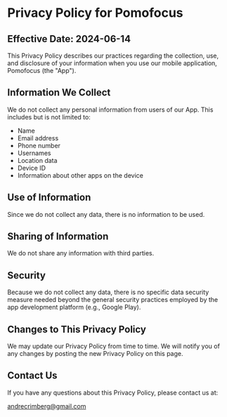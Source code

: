 # Privacy Policy for Pomofocus

## Effective Date:  2024-06-14

This Privacy Policy describes our practices regarding the collection, use, and disclosure of your information when you use our mobile application, Pomofocus (the "App").

## Information We Collect

We do not collect any personal information from users of our App. This includes but is not limited to:

- Name
- Email address
- Phone number
- Usernames
- Location data
- Device ID
- Information about other apps on the device

## Use of Information

Since we do not collect any data, there is no information to be used.

## Sharing of Information

We do not share any information with third parties.

## Security

Because we do not collect any data, there is no specific data security measure needed beyond the general security practices employed by the app development platform (e.g., Google Play).

## Changes to This Privacy Policy

We may update our Privacy Policy from time to time. We will notify you of any changes by posting the new Privacy Policy on this page.

## Contact Us

If you have any questions about this Privacy Policy, please contact us at:

andrecrimberg@gmail.com
